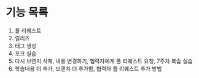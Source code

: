 # 기능 목록
1. 풀 리퀘스트
2. 릴리즈
3. 태그 생성
4. 포크 실습
5. 다시 브랜치 삭제, 내용 변경하기, 협력자에게 풀 리퀘스트 요청, 7주차 복습 실습
6. 학습내용 더 추가, 브랜치 더 추가함, 협력자 풀 리퀘스트 추가 방법